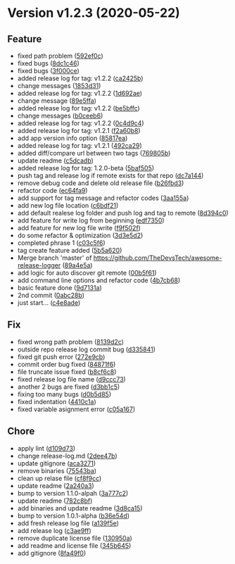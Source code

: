 # Version v1.2.3 (2020-05-22)
## Feature
* fixed path problem ([592ef0c](https://github.com/TheDevsTech/awesome-release-logger/commit/592ef0c8ed9223d744bf5238016ba03593854697))
* fixed bugs ([8dc1c46](https://github.com/TheDevsTech/awesome-release-logger/commit/8dc1c4684daf757bd6ba2d24aa9886223b485ce5))
* fixed bugs ([3f000ce](https://github.com/TheDevsTech/awesome-release-logger/commit/3f000ce7052419bf42ad8b492504e0505693c96d))
* added release log for tag: v1.2.2 ([ca2425b](https://github.com/TheDevsTech/awesome-release-logger/commit/ca2425b443842772fe355ce836b2cad6491b9392))
* change messages ([1853d31](https://github.com/TheDevsTech/awesome-release-logger/commit/1853d3168d3a109fe98f6b6669690ab7594e7a55))
* added release log for tag: v1.2.2 ([1d692ae](https://github.com/TheDevsTech/awesome-release-logger/commit/1d692aee37433bea14e1f7f31b5bb1434ab501c0))
* change message ([89e5ffa](https://github.com/TheDevsTech/awesome-release-logger/commit/89e5ffa7d3a1a39fc6f9876b213998c7e23cc0da))
* added release log for tag: v1.2.2 ([be5bffc](https://github.com/TheDevsTech/awesome-release-logger/commit/be5bffc595eeb9317ca70f6d0ccf4c0a66cf2542))
* change messages ([b0ceeb6](https://github.com/TheDevsTech/awesome-release-logger/commit/b0ceeb6d2bc3bbd23c3d0c212a47833da1d5b9c6))
* added release log for tag: v1.2.2 ([0c4d9c4](https://github.com/TheDevsTech/awesome-release-logger/commit/0c4d9c48b823578c70cd14259563402547963c43))
* added release log for tag: v1.2.1 ([f2a60b8](https://github.com/TheDevsTech/awesome-release-logger/commit/f2a60b8886d27c6eacc6243bbcd3d9c5b76e261e))
* add app version info option ([85817ea](https://github.com/TheDevsTech/awesome-release-logger/commit/85817eac9f59379e1508d4bc32caac8cd96f6319))
* added release log for tag: v1.2.1 ([492ca29](https://github.com/TheDevsTech/awesome-release-logger/commit/492ca2981bda9b267122de50afc740c5d6aa3f40))
* added diff/compare url between two tags ([769805b](https://github.com/TheDevsTech/awesome-release-logger/commit/769805b3f454ac9ba83d4c58f6c453bcb6fc62eb))
* update readme ([c5dcadb](https://github.com/TheDevsTech/awesome-release-logger/commit/c5dcadb5e36660d21f6534c57a4c01baf1fef22f))
* added release log for tag: 1.2.0-beta ([5baf505](https://github.com/TheDevsTech/awesome-release-logger/commit/5baf5057591e33c82a9410d9d5aa1d24e773edb1))
* push tag and release log if remote exists for that repo ([dc7a144](https://github.com/TheDevsTech/awesome-release-logger/commit/dc7a144b1d50cca80c5f53c23f0e737a4b74a137))
* remove debug code and delete old release file ([b26fbd3](https://github.com/TheDevsTech/awesome-release-logger/commit/b26fbd334c593d44b8f427e892807329696a89d8))
* refactor code ([ec64fa9](https://github.com/TheDevsTech/awesome-release-logger/commit/ec64fa91555b579c3a4a33d05b33ae89a55497bd))
* add support for tag message and refactor codes ([3aa155a](https://github.com/TheDevsTech/awesome-release-logger/commit/3aa155ae1658f045112cb9e899474fb794308a58))
* add new log file location ([c6bdf21](https://github.com/TheDevsTech/awesome-release-logger/commit/c6bdf218be5a79ab66483cbe16c3e2066f424f26))
* add default realese log folder and push log and tag to remote ([8d394c0](https://github.com/TheDevsTech/awesome-release-logger/commit/8d394c0218ac13055bdaeb805276399ea538ad5d))
* add feature for write log from beginning ([edf7350](https://github.com/TheDevsTech/awesome-release-logger/commit/edf735049690a610e8f35038a46da262a65e2c6b))
* add feature for new log file write ([f9f502f](https://github.com/TheDevsTech/awesome-release-logger/commit/f9f502fb2e359b2efa98a6690cf31f81962cf4f4))
* do some refactor & optimization ([3d3e5d2](https://github.com/TheDevsTech/awesome-release-logger/commit/3d3e5d2ca365a4545ece807d2434e037d735755c))
* completed phrase 1 ([c03c5f6](https://github.com/TheDevsTech/awesome-release-logger/commit/c03c5f6bd8d58dee33a5bb34912175ed59e61b4d))
* tag create feature added ([5b5a620](https://github.com/TheDevsTech/awesome-release-logger/commit/5b5a620a281d53af056712ed865969f51d5a3390))
* Merge branch 'master' of https://github.com/TheDevsTech/awesome-release-logger ([89a4e5a](https://github.com/TheDevsTech/awesome-release-logger/commit/89a4e5a233d151f6003531b25a71ff027b276b6b))
* add logic for auto discover git remote ([00b5f61](https://github.com/TheDevsTech/awesome-release-logger/commit/00b5f6108e00d8b4787774e3ac74b63f91cbc995))
* add command line options and refactor code ([4b7cb68](https://github.com/TheDevsTech/awesome-release-logger/commit/4b7cb6801dc81dffe91fcf024ae34f31220c0269))
* basic feature done ([9d7131a](https://github.com/TheDevsTech/awesome-release-logger/commit/9d7131a266c133fa4fe941fe422d64c77c193481))
* 2nd commit ([0abc28b](https://github.com/TheDevsTech/awesome-release-logger/commit/0abc28b3b174de11236d4cf2bb75aa01db4164c6))
* just start... ([c4e8ade](https://github.com/TheDevsTech/awesome-release-logger/commit/c4e8adeae80668ca41d290ebcfcd9eec717a0d56))

## Fix
* fixed wrong path problem ([8139d2c](https://github.com/TheDevsTech/awesome-release-logger/commit/8139d2ce3b3dd7a8abc20d68a2e05c0bb6bab6d3))
* outside repo release log commit bug ([d335841](https://github.com/TheDevsTech/awesome-release-logger/commit/d33584174925a59a41a775c518f9baad6cd15acb))
* fixed git push error ([272e9cb](https://github.com/TheDevsTech/awesome-release-logger/commit/272e9cb24ae7bec3ce956cabd9481f128d5e40fa))
* commit order bug fixed ([84871f6](https://github.com/TheDevsTech/awesome-release-logger/commit/84871f69fe8e4219d1b410e2e9a489bf7ad4daad))
* file truncate issue fixed ([b8cf6c8](https://github.com/TheDevsTech/awesome-release-logger/commit/b8cf6c8401033d6da92b7ef3474b2154f57c2f08))
* fixed release log file name ([d9ccc73](https://github.com/TheDevsTech/awesome-release-logger/commit/d9ccc734c651eeeaf0b48fcc3a5321cab41692ae))
* another 2 bugs are fixed ([d3bb1c5](https://github.com/TheDevsTech/awesome-release-logger/commit/d3bb1c5228a768e0f8872892a85b49e5dae172c4))
* fixing too many bugs ([d0b5d85](https://github.com/TheDevsTech/awesome-release-logger/commit/d0b5d85d57184d8f0da092861bcae8d78c8663a9))
* fixed indentation ([4410c1a](https://github.com/TheDevsTech/awesome-release-logger/commit/4410c1a242dce4b71e969748a73f59dcd1ac7d5f))
* fixed variable asignment error ([c05a167](https://github.com/TheDevsTech/awesome-release-logger/commit/c05a167ad08b09cb36024fe1a6a5443ab609e20d))

## Chore
* apply lint ([d109d73](https://github.com/TheDevsTech/awesome-release-logger/commit/d109d730e68e72bab425a911cdd55e0a4ee90f78))
* change release-log.md ([2dee47b](https://github.com/TheDevsTech/awesome-release-logger/commit/2dee47b4ca92e6c8f96be96794668b3543f7c6a4))
* update gitignore ([aca3271](https://github.com/TheDevsTech/awesome-release-logger/commit/aca32714d14018eb75cebb122ce194ff06ea5d12))
* remove binaries ([75543ba](https://github.com/TheDevsTech/awesome-release-logger/commit/75543bac86313d8b95ad45edd49e9fb9ad7bc269))
* clean up relase file ([cf8f9cc](https://github.com/TheDevsTech/awesome-release-logger/commit/cf8f9ccfcf6b1dbf9a39b7b09d96796ff8822e98))
* update readme ([2a240a3](https://github.com/TheDevsTech/awesome-release-logger/commit/2a240a3786a51f3b0cc8432b9b8b27541a223a65))
* bump to version 1.1.0-alpah ([3a777c2](https://github.com/TheDevsTech/awesome-release-logger/commit/3a777c2acb7f08d940a115b0bfe389d6d16f6a0f))
* update readme ([782c8bf](https://github.com/TheDevsTech/awesome-release-logger/commit/782c8bfa7d86188412878f9e8462c0b49872e963))
* add binaries and update readme ([3d8ca15](https://github.com/TheDevsTech/awesome-release-logger/commit/3d8ca15adc3ad35b4a9ca4bef5630dc2e03233a9))
* bump to version 1.0.1-alpha ([b36e54d](https://github.com/TheDevsTech/awesome-release-logger/commit/b36e54d499eae5de595d6c992c077391e46ed8ea))
* add fresh release log file ([a139f5e](https://github.com/TheDevsTech/awesome-release-logger/commit/a139f5ec21060ecc18059292601b3a441373ffcf))
* add release log ([c3ae9ff](https://github.com/TheDevsTech/awesome-release-logger/commit/c3ae9ff2a8fd8b98219a6d2b762a559395d94cc0))
* remove duplicate license file ([130950a](https://github.com/TheDevsTech/awesome-release-logger/commit/130950a30f40824a0e2ed95f978185e8bc9d3109))
* add readme and license file ([345b645](https://github.com/TheDevsTech/awesome-release-logger/commit/345b6458d462fcf2b7641463240d6607750be1fe))
* add gitignore ([8fa49f0](https://github.com/TheDevsTech/awesome-release-logger/commit/8fa49f00cfb5adb4a6918a2b1eaf13715ff1aa44))


